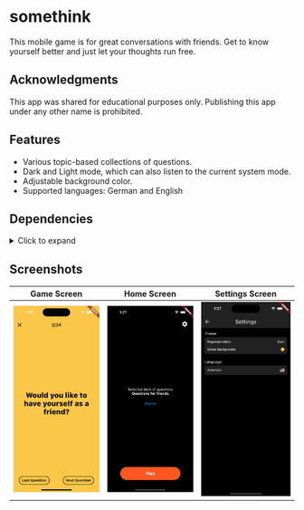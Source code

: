 # somethink

This mobile game is for great conversations with friends. Get to know yourself better and just let your thoughts run free.

## Acknowledgments

This app was shared for educational purposes only. Publishing this app under any other name is prohibited.

## Features
* Various topic-based collections of questions.
* Dark and Light mode, which can also listen to the current system mode.
* Adjustable background color.
* Supported languages: German and English

## Dependencies
<details>
     <summary> Click to expand </summary>

* [intl](https://pub.dev/packages/intl)
* [provider](https://pub.dev/packages/provider)
* [shared_preferences](https://pub.dev/packages/shared_preferences)
* [flag](https://pub.dev/packages/flag)
* [page_transition](https://pub.dev/packages/page_transition)
* [country](https://pub.dev/packages/country)
* [open_settings](https://pub.dev/packages/open_settings)
* [url_launcher](https://pub.dev/packages/url_launcher)
* [icons_launcher](https://pub.dev/packages/icons_launcher)
     
</details>

## Screenshots
Game Screen           |  Home Screen           |    Settings Screen     |
:--------------------:|:----------------------:|:----------------------:|
![](https://github.com/floheitzmann/somethink/blob/main/screenshots/game_screen_1.png?raw=true)|![](https://github.com/floheitzmann/somethink/blob/main/screenshots/home_screen_1.png?raw=true)|![](https://github.com/floheitzmann/somethink/blob/main/screenshots/settings_screen_1.png?raw=true)
